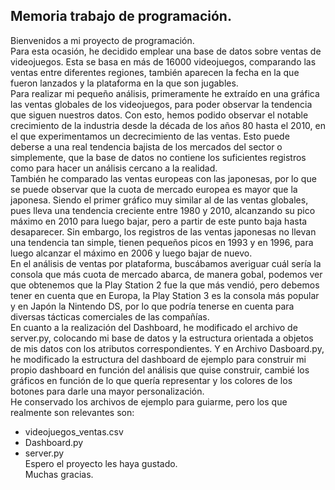 ## Memoria trabajo de programación.
Bienvenidos a mi proyecto de programación.  
Para esta ocasión, he decidido emplear una base de datos sobre ventas de videojuegos. Esta se basa en más de 16000 videojuegos, comparando las ventas entre diferentes regiones, también aparecen la fecha en la que fueron lanzados y la plataforma en la que son jugables.  
Para realizar mi pequeño análisis, primeramente he extraído en una gráfica las ventas globales de los videojuegos, para poder observar la tendencia que siguen nuestros datos. Con esto, hemos podido observar el notable crecimiento de la industria desde la década de los años 80 hasta el 2010, en el que experimentamos un decrecimiento de las ventas. Esto puede deberse a una real tendencia bajista de los mercados del sector o simplemente, que la base de datos no contiene los suficientes registros como para hacer un análisis cercano a la realidad.  
También he comparado las ventas europeas con las japonesas, por lo que se puede observar que la cuota de mercado europea es mayor que la japonesa. Siendo el primer gráfico muy similar al de las ventas globales, pues lleva una tendencia creciente entre 1980 y 2010, alcanzando su pico máximo en 2010 para luego bajar, pero a partir de este punto baja hasta desaparecer. Sin embargo, los registros de las ventas japonesas no llevan una tendencia tan simple, tienen pequeños picos en 1993 y en 1996, para luego alcanzar el máximo en 2006 y luego bajar de nuevo.  
En el análisis de ventas por plataforma, buscábamos averiguar cuál sería la consola que más cuota de mercado abarca, de manera gobal, podemos ver que obtenemos que la Play Station 2 fue la que más vendió, pero debemos tener en cuenta que en Europa, la Play Station 3 es la consola más popular y en Japón la Nintendo DS, por lo que podría tenerse en cuenta para diversas tácticas comerciales de las compañías.  
En cuanto a la realización del Dashboard, he modificado el archivo de server.py, colocando mi base de datos y la estructura orientada a objetos de mis datos con los atributos correspondientes. Y en Archivo Dasboard.py, he modificado la estructura del dashboard de ejemplo para construir mi propio dashboard en función del análisis que quise construir, cambié los gráficos en función de lo que quería representar y los colores de los botones para darle una mayor personalización.  
He conservado los archivos de ejemplo para guiarme, pero los que realmente son relevantes son:  
- videojuegos_ventas.csv  
- Dashboard.py  
- server.py  
Espero el proyecto les haya gustado.  
Muchas gracias.